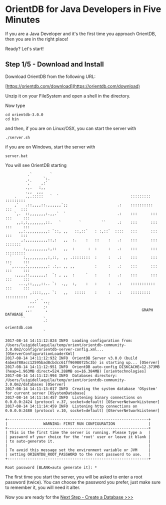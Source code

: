 # OrientDB for Java Developers in Five Minutes

If you are a Java Developer and it's the first time you approach OrientDB, then you are in the right place!

Ready? Let's start!

## Step 1/5 - Download and Install

Download OrientDB from the following URL:

[https://orientdb.com/download](https://orientdb.com/download)

Unzip it on your FileSystem and open a shell in the directory.

Now type 

```
cd orientdb-3.0.0
cd bin
```

and then, if you are on Linux/OSX, you can start the server with

```
./server.sh
```

if you are on Windows, start the server with

```
server.bat
```

You will see OrientDB starting

```
          .`        `                                 
          ,      `:.                                  
         `,`    ,:`                                   
         .,.   :,,                                    
         .,,  ,,,                                     
    .    .,.:::::   `  `                                :::::::::     :::::::::   
    ,`   .::,,,,::.,,,,,,`;;                      .:    ::::::::::    :::    :::  
    `,.  ::,,,,,,,:.,,.`  `                       .:    :::      :::  :::     ::: 
     ,,:,:,,,,,,,,::.   `        `         ``     .:    :::      :::  :::     ::: 
      ,,:.,,,,,,,,,: `::, ,,   ::,::`   : :,::`  ::::   :::      :::  :::    :::  
       ,:,,,,,,,,,,::,:   ,,  :.    :   ::    :   .:    :::      :::  :::::::     
        :,,,,,,,,,,:,::   ,,  :      :  :     :   .:    :::      :::  :::::::::   
  `     :,,,,,,,,,,:,::,  ,, .::::::::  :     :   .:    :::      :::  :::     ::: 
  `,...,,:,,,,,,,,,: .:,. ,, ,,         :     :   .:    :::      :::  :::     ::: 
    .,,,,::,,,,,,,:  `: , ,,  :     `   :     :   .:    :::      :::  :::     ::: 
      ...,::,,,,::.. `:  .,,  :,    :   :     :   .:    :::::::::::   :::     ::: 
           ,::::,,,. `:   ,,   :::::    :     :   .:    :::::::::     ::::::::::  
           ,,:` `,,.                                  
          ,,,    .,`                                  
         ,,.     `,                                          GRAPH DATABASE  
       ``        `.                                                          
                 ``                                          orientdb.com
                 `                                    

2017-08-14 14:11:12:824 INFO  Loading configuration from: /Users/luigidellaquila/temp/orient/orientdb-community-3.0.0m2/config/orientdb-server-config.xml... [OServerConfigurationLoaderXml]
2017-08-14 14:11:12:932 INFO  OrientDB Server v3.0.0 (build 4abea780acc12595bad8cbdcc61ff96980725c3b) is starting up... [OServer]
2017-08-14 14:11:12:951 INFO  OrientDB auto-config DISKCACHE=12.373MB (heap=1.963MB direct=524.288MB os=16.384MB) [orientechnologies]
2017-08-14 14:11:12:994 INFO  Databases directory: /Users/luigidellaquila/temp/orient/orientdb-community-3.0.0m2/databases [OServer]
2017-08-14 14:11:13:017 INFO  Creating the system database 'OSystem' for current server [OSystemDatabase]
2017-08-14 14:11:14:457 INFO  Listening binary connections on 0.0.0.0:2424 (protocol v.37, socket=default) [OServerNetworkListener]
2017-08-14 14:11:14:459 INFO  Listening http connections on 0.0.0.0:2480 (protocol v.10, socket=default) [OServerNetworkListener]

+---------------------------------------------------------------+
|                WARNING: FIRST RUN CONFIGURATION               |
+---------------------------------------------------------------+
| This is the first time the server is running. Please type a   |
| password of your choice for the 'root' user or leave it blank |
| to auto-generate it.                                          |
|                                                               |
| To avoid this message set the environment variable or JVM     |
| setting ORIENTDB_ROOT_PASSWORD to the root password to use.   |
+---------------------------------------------------------------+

Root password [BLANK=auto generate it]: *
```

The first time you start the server, you will be asked to enter a root password (twice). You can choose the password you prefer, 
just make sure to remember it, you will need it alter.

Now you are ready for the [Next Step - Create a Database >>>](java-1.md)
